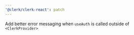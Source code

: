 ```yaml
---
'@clerk/clerk-react': patch
---
```


Add better error messaging when `useAuth` is called outside of `<ClerkProvider>`
